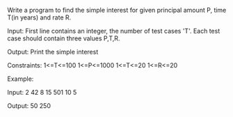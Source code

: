Write a program to find the simple interest for given principal amount P, time T(in years) and rate R.

Input:
First line contains an integer, the number of test cases 'T'. Each test case should contain three values P,T,R.

Output:
Print the simple interest

Constraints:
1<=T<=100
1<=P<=1000
1<=T<=20
1<=R<=20


Example:

Input:
2
42
8
15
501
10
5

Output:
50
250